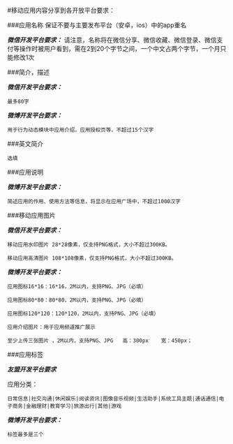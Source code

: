 #移动应用内容分享到各开放平台要求：

###应用名称
保证不要与主要发布平台（安卓，ios）中的app重名

***微信开发平台要求：***
请注意，名称将在微信分享、微信收藏、微信登录、微信支付等操作时被用户看到，需在2到20个字节之间，一个中文占两个字节，一个月只能修改1次

###简介，描述

***微信开发平台要求：***

    最多80字

***微博开发平台要求：***

    用于行为动态模块中应用介绍，应用授权页等，不超过15个汉字


###英文简介

    选填

###应用说明

***微博开发平台要求：***

    简述应用的作用、使用方法等信息，将显示在应用广场中，不超过1000汉字

###移动应用图片

***微信开发平台要求：***

    移动应用水印图片 28*28像素，仅支持PNG格式，大小不超过300KB。

    移动应用高清图片 108*108像素，仅支持PNG格式，大小不超过300KB。

***微博开发平台要求：***

    应用图标16*16：16*16，2M以内，支持PNG、JPG（必填）

    应用图标80*80：80*80，2M以内，支持PNG、JPG（必填）
    
    应用图标120*120：120*120，2M以内，支持PNG、JPG（必填）

    应用介绍图片：用于应用频道推广展示

    至少上传三张图片 ，2M以内，支持PNG、JPG   高：300px    宽：450px；
    

###应用标签

***友盟开发平台要求***

应用分类：

    日常信息|社交沟通|休闲娱乐|阅读资讯|图像音乐视频|生活助手|系统工具主题|通话通信|电子商务|金融理财|教育学习|旅游出行|其他|游戏


***微博开发平台要求：***

    标签最多是三个